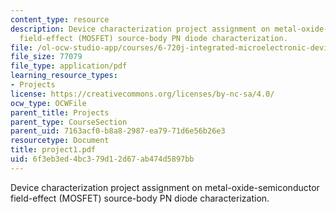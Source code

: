 ```yaml
---
content_type: resource
description: Device characterization project assignment on metal-oxide-semiconductor
  field-effect (MOSFET) source-body PN diode characterization.
file: /ol-ocw-studio-app/courses/6-720j-integrated-microelectronic-devices-spring-2007/6f3eb3ed4bc379d12d67ab474d5897bb_project1.pdf
file_size: 77079
file_type: application/pdf
learning_resource_types:
- Projects
license: https://creativecommons.org/licenses/by-nc-sa/4.0/
ocw_type: OCWFile
parent_title: Projects
parent_type: CourseSection
parent_uid: 7163acf0-b8a8-2987-ea79-71d6e56b26e3
resourcetype: Document
title: project1.pdf
uid: 6f3eb3ed-4bc3-79d1-2d67-ab474d5897bb
---
```

Device characterization project assignment on metal-oxide-semiconductor field-effect (MOSFET) source-body PN diode characterization.